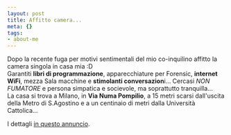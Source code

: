 ```yaml
--- 
layout: post
title: Affitto camera...
meta: {}
tags: 
- about-me
---
```

Dopo la recente fuga per motivi sentimentali del mio co-inquilino affitto la camera singola in casa mia :D  
Garantiti **libri di programmazione**, apparecchiature per Forensic, **internet WiFi**, mezza Sala macchine e **stimolanti conversazion**i... Cercasi *NON FUMATORE* e persona simpatica e socievole, ma soprattutto tranquilla...  
La casa si trova a Milano, in **Via Numa Pompilio**, a 15 metri scarsi dall'uscita della Metro di S.Agostino e a un centinaio di metri dalla Università Cattolica...  

I dettagli [in questo annuncio](http://annunci.tiscali.it/scheda/annuncio/sm2105809/). 
